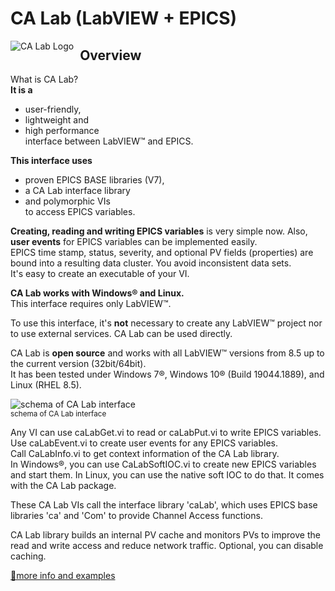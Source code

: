 # CA Lab (LabVIEW + EPICS)

<img src="https://www.helmholtz-berlin.de/media/media/angebote/it/ca-lab/channelaccesspluslabview-hb-logo.png" 
     alt="CA Lab Logo"
     style="float: left; margin-right: 10px;" />
## Overview

What is CA Lab?<br/>
**It is a**<br/>
- user-friendly,<br/>
- lightweight and<br/>
- high performance<br/>interface between LabVIEW™ and EPICS.<br/>

**This interface uses**<br/>
- proven EPICS BASE libraries (V7),<br/>
- a CA Lab interface library<br/>
- and polymorphic VIs<br/>
to access EPICS variables.

**Creating, reading and writing EPICS variables** is very simple now. Also, **user events** for EPICS variables can be implemented easily.<br/>
EPICS time stamp, status, severity, and optional PV fields (properties) are bound into a resulting data cluster. You avoid inconsistent data sets.<br/>
It's easy to create an executable of your VI.

**CA Lab works with Windows® and Linux.**<br/>
This interface requires only LabVIEW™.

To use this interface, it's **not** necessary to create any LabVIEW™ project nor to use external services. CA Lab can be used directly.

CA Lab is **open source** and works with all LabVIEW™ versions from 8.5 up to the current version (32bit/64bit).<br/>
It has been tested under Windows 7®, Windows 10® (Build 19044.1889), and Linux (RHEL 8.5).

<img src="https://www.helmholtz-berlin.de/media/media/angebote/it/ca-lab/calabinterface.png"
    alt="schema of CA Lab interface"><br/>
<sup>schema of CA Lab interface</sup>

Any VI can use caLabGet.vi to read or caLabPut.vi to write EPICS variables.<br/>
Use caLabEvent.vi to create user events for any EPICS variables.<br/>
Call CaLabInfo.vi to get context information of the CA Lab library.<br/>
In Windows®, you can use CaLabSoftIOC.vi to create new EPICS variables and start them. In Linux, you can use the native soft IOC to do that. It comes with the CA Lab package.

These CA Lab VIs call the interface library 'caLab', which uses EPICS base libraries 'ca' and 'Com' to provide Channel Access functions.

CA Lab library builds an internal PV cache and monitors PVs to improve the read and write access and reduce network traffic. Optional, you can disable caching.

<a href="https://www.helmholtz-berlin.de/zentrum/locations/it/software/exsteuer/calab/index_en.html">🔗more info and examples</a>
